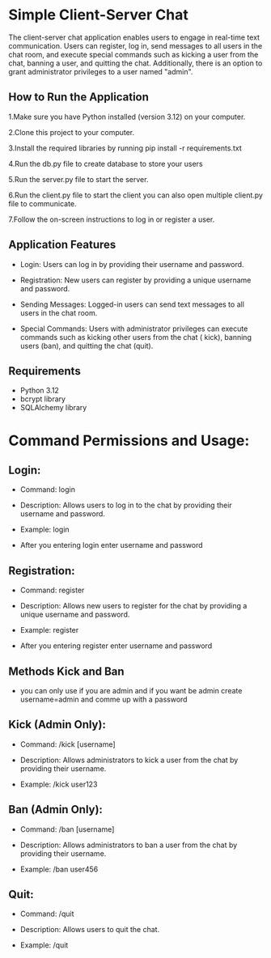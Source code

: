# Simple Client-Server Chat

The client-server chat application enables users to engage in real-time text communication. Users can register, log in, send messages to all users in the chat room, and execute special commands such as kicking a user from the chat, banning a user, and quitting the chat. Additionally, there is an option to grant administrator privileges to a user named "admin".

## How to Run the Application

1.Make sure you have Python installed (version 3.12) on your computer.

2.Clone this project to your computer.

3.Install the required libraries by running pip install -r requirements.txt

4.Run the db.py file to create database to store your users

5.Run the server.py file to start the server.

6.Run the client.py file to start the client you can also open multiple client.py file to communicate.

7.Follow the on-screen instructions to log in or register a user.

## Application Features

- Login: Users can log in by providing their username and password.

- Registration: New users can register by providing a unique username and password.

- Sending Messages: Logged-in users can send text messages to all users in the chat room.

- Special Commands: Users with administrator privileges can execute commands such as kicking other users from the chat (
  kick), banning users (ban), and quitting the chat (quit).

## Requirements

- Python 3.12
- bcrypt library
- SQLAlchemy library

# Command Permissions and Usage:

## Login:

- Command: login

- Description: Allows users to log in to the chat by providing their username and password.

- Example: login

- After you entering login enter username and password

## Registration:

- Command: register

- Description: Allows new users to register for the chat by providing a unique username and password.

- Example: register

- After you entering register enter username and password

## Methods Kick and Ban
- you can only use if you are admin and if you want be admin create username=admin and comme up with a password
## Kick (Admin Only):

- Command: /kick [username]

- Description: Allows administrators to kick a user from the chat by providing their username.

- Example: /kick user123

## Ban (Admin Only):

- Command: /ban [username]

- Description: Allows administrators to ban a user from the chat by providing their username.

- Example: /ban user456

## Quit:

- Command: /quit

- Description: Allows users to quit the chat.

- Example: /quit
